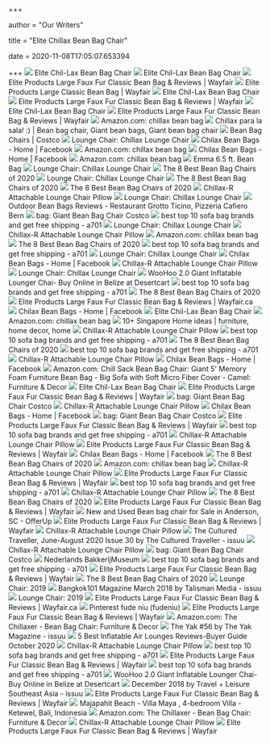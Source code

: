 +++
        
author = "Our Writers"
        
title = "Elite Chillax Bean Bag Chair"
        
date = 2020-11-08T17:05:07.653394
        
+++
[ ![](http://costcocouple.com/wp-content/uploads/2013/12/Elite-Chil-Lax-Bean-Bag-Chair-Costco-2.jpg)](http://costcocouple.com/wp-content/uploads/2013/12/Elite-Chil-Lax-Bean-Bag-Chair-Costco-2.jpg) Elite Chil-Lax Bean Bag Chair
[ ![](http://costcocouple.com/wp-content/uploads/2013/12/Elite-Chil-Lax-Bean-Bag-Chair-Costco-4.jpg)](http://costcocouple.com/wp-content/uploads/2013/12/Elite-Chil-Lax-Bean-Bag-Chair-Costco-4.jpg) Elite Chil-Lax Bean Bag Chair
[ ![](https://secure.img1-ag.wfcdn.com/im/12908497/resize-h800-w800%5Ecompr-r85/8790/87907719/Large+Faux+Fur+Classic+Bean+Bag.jpg)](https://secure.img1-ag.wfcdn.com/im/12908497/resize-h800-w800%5Ecompr-r85/8790/87907719/Large+Faux+Fur+Classic+Bean+Bag.jpg) Elite Products Large Faux Fur Classic Bean Bag & Reviews | Wayfair
[ ![](https://secure.img1-fg.wfcdn.com/im/97806571/resize-h800-w800%5Ecompr-r85/8642/86420822/Large+Classic+Bean+Bag.jpg)](https://secure.img1-fg.wfcdn.com/im/97806571/resize-h800-w800%5Ecompr-r85/8642/86420822/Large+Classic+Bean+Bag.jpg) Elite Products Large Classic Bean Bag | Wayfair
[ ![](http://costcocouple.com/wp-content/uploads/2013/12/Elite-Chil-Lax-Bean-Bag-Chair-Costco-6.jpg)](http://costcocouple.com/wp-content/uploads/2013/12/Elite-Chil-Lax-Bean-Bag-Chair-Costco-6.jpg) Elite Chil-Lax Bean Bag Chair
[ ![](https://secure.img1-ag.wfcdn.com/im/59553196/resize-h800-w800%5Ecompr-r85/8642/86420791/Large+Faux+Fur+Classic+Bean+Bag.jpg)](https://secure.img1-ag.wfcdn.com/im/59553196/resize-h800-w800%5Ecompr-r85/8642/86420791/Large+Faux+Fur+Classic+Bean+Bag.jpg) Elite Products Large Faux Fur Classic Bean Bag & Reviews | Wayfair
[ ![](http://costcocouple.com/wp-content/uploads/2013/12/Elite-Chil-Lax-Bean-Bag-Chair-Costco-1.jpg)](http://costcocouple.com/wp-content/uploads/2013/12/Elite-Chil-Lax-Bean-Bag-Chair-Costco-1.jpg) Elite Chil-Lax Bean Bag Chair
[ ![](https://secure.img1-ag.wfcdn.com/im/34814710/resize-h800-w800%5Ecompr-r85/8790/87907626/Large+Faux+Fur+Classic+Bean+Bag.jpg)](https://secure.img1-ag.wfcdn.com/im/34814710/resize-h800-w800%5Ecompr-r85/8790/87907626/Large+Faux+Fur+Classic+Bean+Bag.jpg) Elite Products Large Faux Fur Classic Bean Bag & Reviews | Wayfair
[ ![](https://m.media-amazon.com/images/I/81InuX3xMCL._AC_UY218_.jpg)](https://m.media-amazon.com/images/I/81InuX3xMCL._AC_UY218_.jpg) Amazon.com: chillax bean bag
[ ![](https://i.pinimg.com/originals/e7/0b/6d/e70b6dc576f05849c383822b385af14a.jpg)](https://i.pinimg.com/originals/e7/0b/6d/e70b6dc576f05849c383822b385af14a.jpg) Chillax para la sala! :) | Bean bag chair, Giant bean bags, Giant bean bag  chair
[ ![](https://images.costco-static.com/ImageDelivery/imageService?profileId=12026540&imageId=100095774-847__1&recipeName=350)](https://images.costco-static.com/ImageDelivery/imageService?profileId=12026540&imageId=100095774-847__1&recipeName=350) Bean Bag Chairs | Costco
[ ![](https://lh3.googleusercontent.com/proxy/qifS_YGqSGDdfmQ6eYhpVOl9vvMB1mQsQuKFVG-xfQqlaOxJVgyIbyxMkH8ud6VqFwm8gyLx5Xicy-FaqhHlJ3N_E3g0-IUB5c-qQfjdr0OtNle3kmCzLGLquP9-jcKhrMLzXhmtYm_rmc0GT3qGUD9Nn24d16LIBK_rvjHD6QZWcKveOoTKWPoV4cPx=w1200-h630-p-k-no-nu)](https://lh3.googleusercontent.com/proxy/qifS_YGqSGDdfmQ6eYhpVOl9vvMB1mQsQuKFVG-xfQqlaOxJVgyIbyxMkH8ud6VqFwm8gyLx5Xicy-FaqhHlJ3N_E3g0-IUB5c-qQfjdr0OtNle3kmCzLGLquP9-jcKhrMLzXhmtYm_rmc0GT3qGUD9Nn24d16LIBK_rvjHD6QZWcKveOoTKWPoV4cPx=w1200-h630-p-k-no-nu) Lounge Chair: Chillax Lounge Chair
[ ![](https://lookaside.fbsbx.com/lookaside/crawler/media/?media_id=606630039459968)](https://lookaside.fbsbx.com/lookaside/crawler/media/?media_id=606630039459968) Chilax Bean Bags - Home | Facebook
[ ![](https://m.media-amazon.com/images/I/71o-aOdGvIL._AC_UY218_.jpg)](https://m.media-amazon.com/images/I/71o-aOdGvIL._AC_UY218_.jpg) Amazon.com: chillax bean bag
[ ![](https://lookaside.fbsbx.com/lookaside/crawler/media/?media_id=606633562792949)](https://lookaside.fbsbx.com/lookaside/crawler/media/?media_id=606633562792949) Chilax Bean Bags - Home | Facebook
[ ![](https://m.media-amazon.com/images/I/71Osu2YDMEL._AC_UY218_.jpg)](https://m.media-amazon.com/images/I/71Osu2YDMEL._AC_UY218_.jpg) Amazon.com: chillax bean bag
[ ![](https://images.costco-static.com/ImageDelivery/imageService?profileId=12026540&imageId=100364400-847__1&recipeName=350)](https://images.costco-static.com/ImageDelivery/imageService?profileId=12026540&imageId=100364400-847__1&recipeName=350) Emma 6.5 ft. Bean Bag
[ ![](https://i.pinimg.com/originals/03/1c/b5/031cb537a4a6be2f1c9ee4652469262c.jpg)](https://i.pinimg.com/originals/03/1c/b5/031cb537a4a6be2f1c9ee4652469262c.jpg) Lounge Chair: Chillax Lounge Chair
[ ![](https://www.thespruce.com/thmb/ztUms73q9bXtOFC9stFJ5RC_tno=/2000x1500/smart/filters:no_upscale()/ChillSack-cdb9e1b4bd784948805ed0caa0a99801.jpeg)](https://www.thespruce.com/thmb/ztUms73q9bXtOFC9stFJ5RC_tno=/2000x1500/smart/filters:no_upscale()/ChillSack-cdb9e1b4bd784948805ed0caa0a99801.jpeg) The 8 Best Bean Bag Chairs of 2020
[ ![](https://lh5.googleusercontent.com/proxy/I0d2afExErIp-kskc1NNczeMI8wmA1MDGRx2tJ5CVteLPTmG_4bgX1t4v402wJjovuxRhZIG9GW-00SQOzFgaNHJCQcg9QUFWzj6kqqUDtiHGHuvrKfceYmm5MxGwylUCkJtZlVCTJ7UPcfpI_2ODR6tCcNiRa1SClN2-Z9O7C6T0VARNp2C2llwBjrNYHz14tQyOm5W0BP154dONvdcPeo=s0-d)](https://lh5.googleusercontent.com/proxy/I0d2afExErIp-kskc1NNczeMI8wmA1MDGRx2tJ5CVteLPTmG_4bgX1t4v402wJjovuxRhZIG9GW-00SQOzFgaNHJCQcg9QUFWzj6kqqUDtiHGHuvrKfceYmm5MxGwylUCkJtZlVCTJ7UPcfpI_2ODR6tCcNiRa1SClN2-Z9O7C6T0VARNp2C2llwBjrNYHz14tQyOm5W0BP154dONvdcPeo=s0-d) Lounge Chair: Chillax Lounge Chair
[ ![](https://www.thespruce.com/thmb/doyuVLIPaK3_HKRHGm-J5CqbSi0=/900x0/filters:no_upscale():max_bytes(150000):strip_icc()/Moonpod-0f91fa2392904308bd2f97da4746f6d8.jpg)](https://www.thespruce.com/thmb/doyuVLIPaK3_HKRHGm-J5CqbSi0=/900x0/filters:no_upscale():max_bytes(150000):strip_icc()/Moonpod-0f91fa2392904308bd2f97da4746f6d8.jpg) The 8 Best Bean Bag Chairs of 2020
[ ![](https://www.thespruce.com/thmb/If_vwPbE8ER_cEz2jid4SRdhWEM=/900x0/filters:no_upscale():max_bytes(150000):strip_icc()/AnywhereBeanbag-67d5333b653248d291db74b14cb2dd09.jpg)](https://www.thespruce.com/thmb/If_vwPbE8ER_cEz2jid4SRdhWEM=/900x0/filters:no_upscale():max_bytes(150000):strip_icc()/AnywhereBeanbag-67d5333b653248d291db74b14cb2dd09.jpg) The 8 Best Bean Bag Chairs of 2020
[ ![](http://cdn.shopify.com/s/files/1/0344/4949/0060/products/2_1200x1200.jpg?v=1583196093)](http://cdn.shopify.com/s/files/1/0344/4949/0060/products/2_1200x1200.jpg?v=1583196093) Chillax-R Attachable Lounge Chair Pillow
[ ![](https://www.picclickimg.com/d/l400/pict/392266923331_/Authentic-Stellar-Works-Chillax-Highback-Chair-Design.jpg)](https://www.picclickimg.com/d/l400/pict/392266923331_/Authentic-Stellar-Works-Chillax-Highback-Chair-Design.jpg) Lounge Chair: Chillax Lounge Chair
[ ![](https://hniesfp.imgix.net/8/images/detailed/71/group_teardrop_grey.jpg?fit=fill&bg=0FFF&w=1500&h=1000&auto=format,compress)](https://hniesfp.imgix.net/8/images/detailed/71/group_teardrop_grey.jpg?fit=fill&bg=0FFF&w=1500&h=1000&auto=format,compress) Outdoor Bean Bags Reviews - Restaurant Grotto Ticino, Pizzeria Cafiero Bern
[ ![](http://visitrozdilna.com/wp-content/uploads/2019/04/costco-bean-bag-chair-oversized-bean-bag-chairs-giant-bean-bag-chair-oversized-bean-bag-chairs-bean-bag-chair-bean-bean-bag-chairs-costco-bean-bag-chair-canada.jpg)](http://visitrozdilna.com/wp-content/uploads/2019/04/costco-bean-bag-chair-oversized-bean-bag-chairs-giant-bean-bag-chair-oversized-bean-bag-chairs-bean-bag-chair-bean-bean-bag-chairs-costco-bean-bag-chair-canada.jpg) bag: Giant Bean Bag Chair Costco
[ ![](https://i0.wp.com/ae01.alicdn.com/kf/HTB1RALPVSzqK1RjSZFLq6An2XXam/Unfilled-Lounge-Bean-font-b-Bag-b-font-Home-Soft-Lazy-font-b-Sofa-b-font.jpg?crop=3,2,925,618&quality=3267)](https://i0.wp.com/ae01.alicdn.com/kf/HTB1RALPVSzqK1RjSZFLq6An2XXam/Unfilled-Lounge-Bean-font-b-Bag-b-font-Home-Soft-Lazy-font-b-Sofa-b-font.jpg?crop=3,2,925,618&quality=3267) best top 10 sofa bag brands and get free shipping - a701
[ ![](http://cgnulled.com/wp-content/uploads/2019/05/1556090824_ked06c49.jpg)](http://cgnulled.com/wp-content/uploads/2019/05/1556090824_ked06c49.jpg) Lounge Chair: Chillax Lounge Chair
[ ![](http://cdn.shopify.com/s/files/1/0344/4949/0060/products/1_1200x1200.jpg?v=1583195980)](http://cdn.shopify.com/s/files/1/0344/4949/0060/products/1_1200x1200.jpg?v=1583195980) Chillax-R Attachable Lounge Chair Pillow
[ ![](https://m.media-amazon.com/images/I/71-mzNLqm+L._AC_UY218_.jpg)](https://m.media-amazon.com/images/I/71-mzNLqm+L._AC_UY218_.jpg) Amazon.com: chillax bean bag
[ ![](https://www.thespruce.com/thmb/MTeKnNopecBYIANEg4_y0PgVXOM=/900x0/filters:no_upscale():max_bytes(150000):strip_icc()/Moviesac-6828bb60d3894c6eaa99e360db99be4f.jpg)](https://www.thespruce.com/thmb/MTeKnNopecBYIANEg4_y0PgVXOM=/900x0/filters:no_upscale():max_bytes(150000):strip_icc()/Moviesac-6828bb60d3894c6eaa99e360db99be4f.jpg) The 8 Best Bean Bag Chairs of 2020
[ ![](https://i0.wp.com/ae01.alicdn.com/kf/HLB1iiYzVkzoK1RjSZFlq6yi4VXaU/Large-Small-Lazy-BeanBag-font-b-Sofas-b-font-Cover-Chairs-without-Filler-Linen-Cloth-Lounger.jpg?crop=3,2,925,618&quality=3267)](https://i0.wp.com/ae01.alicdn.com/kf/HLB1iiYzVkzoK1RjSZFlq6yi4VXaU/Large-Small-Lazy-BeanBag-font-b-Sofas-b-font-Cover-Chairs-without-Filler-Linen-Cloth-Lounger.jpg?crop=3,2,925,618&quality=3267) best top 10 sofa bag brands and get free shipping - a701
[ ![](http://lindsfurniture.com/media/catalog/product/cache/1/small_image/400x320/f31b0cfd465b5145025020710a9577fb/c/h/chillax-stool-3-min.jpg)](http://lindsfurniture.com/media/catalog/product/cache/1/small_image/400x320/f31b0cfd465b5145025020710a9577fb/c/h/chillax-stool-3-min.jpg) Lounge Chair: Chillax Lounge Chair
[ ![](https://lookaside.fbsbx.com/lookaside/crawler/media/?media_id=606630069459965)](https://lookaside.fbsbx.com/lookaside/crawler/media/?media_id=606630069459965) Chilax Bean Bags - Home | Facebook
[ ![](http://cdn.shopify.com/s/files/1/0344/4949/0060/products/3_1200x1200.jpg?v=1583196103)](http://cdn.shopify.com/s/files/1/0344/4949/0060/products/3_1200x1200.jpg?v=1583196103) Chillax-R Attachable Lounge Chair Pillow
[ ![](https://www.f9furnichair.in/image/cache/catalog/chillax/700x700xdpi_02-700x700.jpg)](https://www.f9furnichair.in/image/cache/catalog/chillax/700x700xdpi_02-700x700.jpg) Lounge Chair: Chillax Lounge Chair
[ ![](https://images-na.ssl-images-amazon.com/images/I/51gXIqhVsWL.jpg)](https://images-na.ssl-images-amazon.com/images/I/51gXIqhVsWL.jpg) WooHoo 2.0 Giant Inflatable Lounger Chai- Buy Online in Belize at Desertcart
[ ![](https://i0.wp.com/ae01.alicdn.com/kf/H99fff75538624e25982bd4f54c9b297dH/Large-Small-Lazy-font-b-Sofas-b-font-Cover-Chairs-without-Filler-Linen-Cloth-Lounger-Seat.jpg?crop=3,2,925,618&quality=3267)](https://i0.wp.com/ae01.alicdn.com/kf/H99fff75538624e25982bd4f54c9b297dH/Large-Small-Lazy-font-b-Sofas-b-font-Cover-Chairs-without-Filler-Linen-Cloth-Lounger-Seat.jpg?crop=3,2,925,618&quality=3267) best top 10 sofa bag brands and get free shipping - a701
[ ![](https://www.thespruce.com/thmb/jUoPElM9LVzpOhV39tLF3QiiaZs=/900x0/filters:no_upscale():max_bytes(150000):strip_icc()/BigJoeMilanoStandardBeanBagChairLounger-749f6fa7719d4189ac54354004b9bbad.jpg)](https://www.thespruce.com/thmb/jUoPElM9LVzpOhV39tLF3QiiaZs=/900x0/filters:no_upscale():max_bytes(150000):strip_icc()/BigJoeMilanoStandardBeanBagChairLounger-749f6fa7719d4189ac54354004b9bbad.jpg) The 8 Best Bean Bag Chairs of 2020
[ ![](https://secure.img1-fg.wfcdn.com/im/60292373/resize-h400-p1-w400%5Ecompr-r70/8349/83491706/Small+Bean+Bag+Chair+%2526+Lounger.jpg)](https://secure.img1-fg.wfcdn.com/im/60292373/resize-h400-p1-w400%5Ecompr-r70/8349/83491706/Small+Bean+Bag+Chair+%2526+Lounger.jpg) Elite Products Large Faux Fur Classic Bean Bag & Reviews | Wayfair.ca
[ ![](https://lookaside.fbsbx.com/lookaside/crawler/media/?media_id=606633989459573)](https://lookaside.fbsbx.com/lookaside/crawler/media/?media_id=606633989459573) Chilax Bean Bags - Home | Facebook
[ ![](http://costcocouple.com/wp-content/uploads/2013/12/Elite-Chil-Lax-Bean-Bag-Chair-Costco-5.jpg)](http://costcocouple.com/wp-content/uploads/2013/12/Elite-Chil-Lax-Bean-Bag-Chair-Costco-5.jpg) Elite Chil-Lax Bean Bag Chair
[ ![](https://m.media-amazon.com/images/I/71zveZeIHZL._AC_UY218_.jpg)](https://m.media-amazon.com/images/I/71zveZeIHZL._AC_UY218_.jpg) Amazon.com: chillax bean bag
[ ![](https://i.pinimg.com/236x/9d/0c/0b/9d0c0b0008322462b46f6d51a84e6943--front-desk-singapore.jpg)](https://i.pinimg.com/236x/9d/0c/0b/9d0c0b0008322462b46f6d51a84e6943--front-desk-singapore.jpg) 10+ Singapore Home ideas | furniture, home decor, home
[ ![](https://cdn.shopify.com/s/files/1/0344/4949/0060/products/Tim_Monath_-_C46F85A6-8F2B-4EAF-8D32-5C1D4B96C4EA_1024x1024.jpg?v=1587587626)](https://cdn.shopify.com/s/files/1/0344/4949/0060/products/Tim_Monath_-_C46F85A6-8F2B-4EAF-8D32-5C1D4B96C4EA_1024x1024.jpg?v=1587587626) Chillax-R Attachable Lounge Chair Pillow
[ ![](https://i0.wp.com/ae01.alicdn.com/kf/Hb07d72fe10e8405495c61f3342113b7bC/Beanbag-font-b-Sofa-b-font-Chair-Magic-font-b-Bag-b-font-Seat-Cases-Zac.jpg?crop=3,2,925,618&quality=3267)](https://i0.wp.com/ae01.alicdn.com/kf/Hb07d72fe10e8405495c61f3342113b7bC/Beanbag-font-b-Sofa-b-font-Chair-Magic-font-b-Bag-b-font-Seat-Cases-Zac.jpg?crop=3,2,925,618&quality=3267) best top 10 sofa bag brands and get free shipping - a701
[ ![](https://www.thespruce.com/thmb/6eWiIR0asslwm_dlJVpk5NQHXUI=/900x0/filters:no_upscale():max_bytes(150000):strip_icc()/Fatboy-bf25d2c7496e4844aa10fe457d68bc95.jpg)](https://www.thespruce.com/thmb/6eWiIR0asslwm_dlJVpk5NQHXUI=/900x0/filters:no_upscale():max_bytes(150000):strip_icc()/Fatboy-bf25d2c7496e4844aa10fe457d68bc95.jpg) The 8 Best Bean Bag Chairs of 2020
[ ![](https://i0.wp.com/ae01.alicdn.com/kf/HLB1eFqyaU_rK1Rjy0Fcq6zEvVXay/Furniture-Stuffed-Animal-Ottoman-Seat-Bean-font-b-Bag-b-font-without-Filling-Beanbag-font-b.jpg?crop=3,2,925,618&quality=3267)](https://i0.wp.com/ae01.alicdn.com/kf/HLB1eFqyaU_rK1Rjy0Fcq6zEvVXay/Furniture-Stuffed-Animal-Ottoman-Seat-Bean-font-b-Bag-b-font-without-Filling-Beanbag-font-b.jpg?crop=3,2,925,618&quality=3267) best top 10 sofa bag brands and get free shipping - a701
[ ![](https://cdn.shopify.com/s/files/1/0344/4949/0060/products/Tim_Monath_-_703BA7EC-05E0-45C2-B4AB-1B1F1E43A57D_1024x1024.jpg?v=1587587626)](https://cdn.shopify.com/s/files/1/0344/4949/0060/products/Tim_Monath_-_703BA7EC-05E0-45C2-B4AB-1B1F1E43A57D_1024x1024.jpg?v=1587587626) Chillax-R Attachable Lounge Chair Pillow
[ ![](https://lookaside.fbsbx.com/lookaside/crawler/media/?media_id=606637096125929)](https://lookaside.fbsbx.com/lookaside/crawler/media/?media_id=606637096125929) Chilax Bean Bags - Home | Facebook
[ ![](https://m.media-amazon.com/images/I/714XeqBXbRL._AC_SS350_.jpg)](https://m.media-amazon.com/images/I/714XeqBXbRL._AC_SS350_.jpg) Amazon.com: Chill Sack Bean Bag Chair: Giant 5' Memory Foam Furniture Bean  Bag - Big Sofa with Soft Micro Fiber Cover - Camel: Furniture & Decor
[ ![](http://costcocouple.com/wp-content/uploads/2013/12/Elite-Chil-Lax-Bean-Bag-Chair-Costco-3-640x480.jpg)](http://costcocouple.com/wp-content/uploads/2013/12/Elite-Chil-Lax-Bean-Bag-Chair-Costco-3-640x480.jpg) Elite Chil-Lax Bean Bag Chair
[ ![](https://secure.img1-ag.wfcdn.com/im/32348401/resize-h400-p1-w400%5Ecompr-r70/9447/94476819/Cali+Soft+Seating+Standard+Bean+Bag+Chair+%2526+Lounger.jpg)](https://secure.img1-ag.wfcdn.com/im/32348401/resize-h400-p1-w400%5Ecompr-r70/9447/94476819/Cali+Soft+Seating+Standard+Bean+Bag+Chair+%2526+Lounger.jpg) Elite Products Large Faux Fur Classic Bean Bag & Reviews | Wayfair
[ ![](http://ajfa.me/wp-content/uploads/2018/09/memory-foam-bag-chair-memory-foam-bean-bag-memory-foam-bag-chair-bean-bag-chair-giant-bean-bag-bean-bag-memory-foam-bean-bag-memory-foam-bean-bag-chair-costco.jpg)](http://ajfa.me/wp-content/uploads/2018/09/memory-foam-bag-chair-memory-foam-bean-bag-memory-foam-bag-chair-bean-bag-chair-giant-bean-bag-bean-bag-memory-foam-bean-bag-memory-foam-bean-bag-chair-costco.jpg) bag: Giant Bean Bag Chair Costco
[ ![](https://cdn.shopify.com/s/files/1/0344/4949/0060/products/Tim_Monath_-_51E0E29A-4B83-4425-B0C6-04EA816B24E7_1024x1024.jpg?v=1587587626)](https://cdn.shopify.com/s/files/1/0344/4949/0060/products/Tim_Monath_-_51E0E29A-4B83-4425-B0C6-04EA816B24E7_1024x1024.jpg?v=1587587626) Chillax-R Attachable Lounge Chair Pillow
[ ![](https://lookaside.fbsbx.com/lookaside/crawler/media/?media_id=606633586126280)](https://lookaside.fbsbx.com/lookaside/crawler/media/?media_id=606633586126280) Chilax Bean Bags - Home | Facebook
[ ![](http://coinmunity.co/wp-content/uploads/2019/02/giant-bing-bag-bean-chair-costco-whopper.jpg)](http://coinmunity.co/wp-content/uploads/2019/02/giant-bing-bag-bean-chair-costco-whopper.jpg) bag: Giant Bean Bag Chair Costco
[ ![](https://secure.img1-ag.wfcdn.com/im/70904109/resize-h800-w800%5Ecompr-r85/8642/86420792/Large+Faux+Fur+Classic+Bean+Bag.jpg)](https://secure.img1-ag.wfcdn.com/im/70904109/resize-h800-w800%5Ecompr-r85/8642/86420792/Large+Faux+Fur+Classic+Bean+Bag.jpg) Elite Products Large Faux Fur Classic Bean Bag & Reviews | Wayfair
[ ![](https://i0.wp.com/ae01.alicdn.com/kf/HLB19OJxbtfvK1RjSspfq6zzXFXaI/Lazy-BeanBag-font-b-Sofas-b-font-Bean-font-b-Bag-b-font-font-b-Sofa.jpg?crop=3,2,925,618&quality=3267)](https://i0.wp.com/ae01.alicdn.com/kf/HLB19OJxbtfvK1RjSspfq6zzXFXaI/Lazy-BeanBag-font-b-Sofas-b-font-Bean-font-b-Bag-b-font-font-b-Sofa.jpg?crop=3,2,925,618&quality=3267) best top 10 sofa bag brands and get free shipping - a701
[ ![](https://cdn.shopify.com/s/files/1/0344/4949/0060/products/Tim_Monath_-_DC35EFFB-C2E2-4F0A-BA2E-C75BA8B31C0F_1024x1024.jpg?v=1587587626)](https://cdn.shopify.com/s/files/1/0344/4949/0060/products/Tim_Monath_-_DC35EFFB-C2E2-4F0A-BA2E-C75BA8B31C0F_1024x1024.jpg?v=1587587626) Chillax-R Attachable Lounge Chair Pillow
[ ![](https://secure.img1-ag.wfcdn.com/im/62374657/resize-h400-p1-w400%5Ecompr-r70/7156/71568115/Standard+Outdoor+Friendly+Bean+Bag+Chair+%2526+Lounger.jpg)](https://secure.img1-ag.wfcdn.com/im/62374657/resize-h400-p1-w400%5Ecompr-r70/7156/71568115/Standard+Outdoor+Friendly+Bean+Bag+Chair+%2526+Lounger.jpg) Elite Products Large Faux Fur Classic Bean Bag & Reviews | Wayfair
[ ![](https://lookaside.fbsbx.com/lookaside/crawler/media/?media_id=606637072792598)](https://lookaside.fbsbx.com/lookaside/crawler/media/?media_id=606637072792598) Chilax Bean Bags - Home | Facebook
[ ![](https://www.thespruce.com/thmb/HqCq9E5RI8GbfJip37ECKaSOPUI=/900x0/filters:no_upscale():max_bytes(150000):strip_icc()/Cocoon-1c910c1e7df6452ea2488a3271fd3455.jpg)](https://www.thespruce.com/thmb/HqCq9E5RI8GbfJip37ECKaSOPUI=/900x0/filters:no_upscale():max_bytes(150000):strip_icc()/Cocoon-1c910c1e7df6452ea2488a3271fd3455.jpg) The 8 Best Bean Bag Chairs of 2020
[ ![](https://m.media-amazon.com/images/I/61u2J4GtApL._AC_UY218_.jpg)](https://m.media-amazon.com/images/I/61u2J4GtApL._AC_UY218_.jpg) Amazon.com: chillax bean bag
[ ![](https://cdn.shopify.com/s/files/1/0344/4949/0060/products/image1_1024x1024.jpg?v=1587587626)](https://cdn.shopify.com/s/files/1/0344/4949/0060/products/image1_1024x1024.jpg?v=1587587626) Chillax-R Attachable Lounge Chair Pillow
[ ![](https://secure.img1-ag.wfcdn.com/im/96715550/resize-h340-p1-w340%5Ecompr-r70/1162/116237524/Large+Faux+Fur+Classic+Bean+Bag.jpg)](https://secure.img1-ag.wfcdn.com/im/96715550/resize-h340-p1-w340%5Ecompr-r70/1162/116237524/Large+Faux+Fur+Classic+Bean+Bag.jpg) Elite Products Large Faux Fur Classic Bean Bag & Reviews | Wayfair
[ ![](https://i0.wp.com/ae01.alicdn.com/kf/HLB1yShSaoLrK1Rjy1zbq6AenFXau/Cute-Animal-Bean-font-b-Bag-b-font-Lounger-font-b-Sofa-b-font-Cover-Chairs.jpg?crop=3,2,925,618&quality=3267)](https://i0.wp.com/ae01.alicdn.com/kf/HLB1yShSaoLrK1Rjy1zbq6AenFXau/Cute-Animal-Bean-font-b-Bag-b-font-Lounger-font-b-Sofa-b-font-Cover-Chairs.jpg?crop=3,2,925,618&quality=3267) best top 10 sofa bag brands and get free shipping - a701
[ ![](https://cdn.shopify.com/s/files/1/0344/4949/0060/products/Tim_Monath_-_96671484-929A-422B-A574-2C676B7D37A0_480x480.jpg?v=1587587626)](https://cdn.shopify.com/s/files/1/0344/4949/0060/products/Tim_Monath_-_96671484-929A-422B-A574-2C676B7D37A0_480x480.jpg?v=1587587626) Chillax-R Attachable Lounge Chair Pillow
[ ![](https://www.thespruce.com/thmb/VSDCFt0E0F1HYw8GI9eHfLQKiZY=/400x300/filters:no_upscale():max_bytes(150000):strip_icc()/_hero_horiz_Chill-Sack-1-374414e2924d4605936866085f12e1df.jpg)](https://www.thespruce.com/thmb/VSDCFt0E0F1HYw8GI9eHfLQKiZY=/400x300/filters:no_upscale():max_bytes(150000):strip_icc()/_hero_horiz_Chill-Sack-1-374414e2924d4605936866085f12e1df.jpg) The 8 Best Bean Bag Chairs of 2020
[ ![](https://secure.img1-ag.wfcdn.com/im/61408412/resize-h340-p1-w340%5Ecompr-r70/1064/106423535/Large+Faux+Fur+Bean+Bag+Chair+%2526+Lounger.jpg)](https://secure.img1-ag.wfcdn.com/im/61408412/resize-h340-p1-w340%5Ecompr-r70/1064/106423535/Large+Faux+Fur+Bean+Bag+Chair+%2526+Lounger.jpg) Elite Products Large Faux Fur Classic Bean Bag & Reviews | Wayfair
[ ![](https://images.offerup.com/c3hdQ7ZtmjiGKKLH28UFxkTY190=/600x1192/0201/0201bf2702364c529c0a7fc5ad2f79c0.jpg)](https://images.offerup.com/c3hdQ7ZtmjiGKKLH28UFxkTY190=/600x1192/0201/0201bf2702364c529c0a7fc5ad2f79c0.jpg) New and Used Bean bag chair for Sale in Anderson, SC - OfferUp
[ ![](https://secure.img1-ag.wfcdn.com/im/56420802/resize-h340-p1-w340%5Ecompr-r70/6966/69663146/Large+Bean+Bag+Chair+%2526+Lounger.jpg)](https://secure.img1-ag.wfcdn.com/im/56420802/resize-h340-p1-w340%5Ecompr-r70/6966/69663146/Large+Bean+Bag+Chair+%2526+Lounger.jpg) Elite Products Large Faux Fur Classic Bean Bag & Reviews | Wayfair
[ ![](https://cdn.shopify.com/s/files/1/0344/4949/0060/products/Tim_Monath_-_2035BD66-97F2-4089-AB70-87FEE9253690_1024x1024.jpg?v=1587587626)](https://cdn.shopify.com/s/files/1/0344/4949/0060/products/Tim_Monath_-_2035BD66-97F2-4089-AB70-87FEE9253690_1024x1024.jpg?v=1587587626) Chillax-R Attachable Lounge Chair Pillow
[ ![](https://image.isu.pub/200601005845-b9cf9b296e5adc689da19f01a6ca0db2/jpg/page_1.jpg)](https://image.isu.pub/200601005845-b9cf9b296e5adc689da19f01a6ca0db2/jpg/page_1.jpg) The Cultured Traveller, June-August 2020 Issue 30 by The Cultured Traveller  - issuu
[ ![](https://cdn.shopify.com/s/files/1/0344/4949/0060/products/Tim_Monath_-_A79682CC-DA4D-4A17-876E-72E8BB5143B2_1024x1024.jpg?v=1587587626)](https://cdn.shopify.com/s/files/1/0344/4949/0060/products/Tim_Monath_-_A79682CC-DA4D-4A17-876E-72E8BB5143B2_1024x1024.jpg?v=1587587626) Chillax-R Attachable Lounge Chair Pillow
[ ![](http://dmikalova.me/wp-content/uploads/2019/02/memory-foam-bean-bags-chill-sack-bag-chair-4-feet-pink-australia.jpg)](http://dmikalova.me/wp-content/uploads/2019/02/memory-foam-bean-bags-chill-sack-bag-chair-4-feet-pink-australia.jpg) bag: Giant Bean Bag Chair Costco
[ ![](http://www.bakkerijwiki.nl/afbeeldingen/1313655776_Zachte_tarwe_1970/Zachte_tarwe_1970.jpg)](http://www.bakkerijwiki.nl/afbeeldingen/1313655776_Zachte_tarwe_1970/Zachte_tarwe_1970.jpg) Nederlands BakkerijMuseum
[ ![](https://i0.wp.com/ae01.alicdn.com/kf/HTB1KFZRX1bviK0jSZFNq6yApXXaA/Lazy-BeanBag-font-b-Sofas-b-font-Inner-Lining-Waterproof-Stuffed-Animal-Storage-Toy-Bean-font.jpg?crop=3,2,925,618&quality=3267)](https://i0.wp.com/ae01.alicdn.com/kf/HTB1KFZRX1bviK0jSZFNq6yApXXaA/Lazy-BeanBag-font-b-Sofas-b-font-Inner-Lining-Waterproof-Stuffed-Animal-Storage-Toy-Bean-font.jpg?crop=3,2,925,618&quality=3267) best top 10 sofa bag brands and get free shipping - a701
[ ![](https://secure.img1-ag.wfcdn.com/im/58373865/resize-h400-p1-w400%5Ecompr-r70/7157/71570543/Standard+Velvet+Bean+Bag+Chair+%2526+Lounger.jpg)](https://secure.img1-ag.wfcdn.com/im/58373865/resize-h400-p1-w400%5Ecompr-r70/7157/71570543/Standard+Velvet+Bean+Bag+Chair+%2526+Lounger.jpg) Elite Products Large Faux Fur Classic Bean Bag & Reviews | Wayfair
[ ![](https://m.media-amazon.com/images/I/51GVErBvUKL.jpg)](https://m.media-amazon.com/images/I/51GVErBvUKL.jpg) The 8 Best Bean Bag Chairs of 2020
[ ![](http://chodsko.info/wp-content/uploads/2018/11/home-depot-outside-chairs-outdoor-furniture-chair-best-lounge-garn-chairs-patio-for-home-pot-your-backyard-and-the-patio-chairs-the-home-pot-home-depot-chairs-folding.jpg)](http://chodsko.info/wp-content/uploads/2018/11/home-depot-outside-chairs-outdoor-furniture-chair-best-lounge-garn-chairs-patio-for-home-pot-your-backyard-and-the-patio-chairs-the-home-pot-home-depot-chairs-folding.jpg) Lounge Chair: 2019
[ ![](https://image.isu.pub/180227015259-269d6ce2a515d515836d0991512e0832/jpg/page_1.jpg)](https://image.isu.pub/180227015259-269d6ce2a515d515836d0991512e0832/jpg/page_1.jpg) Bangkok101 Magazine March 2018 by Talisman Media - issuu
[ ![](https://i.pinimg.com/originals/55/3b/86/553b86db420503a9932da7ef5ed2c562.jpg)](https://i.pinimg.com/originals/55/3b/86/553b86db420503a9932da7ef5ed2c562.jpg) Lounge Chair: 2019
[ ![](https://secure.img1-fg.wfcdn.com/im/29394311/resize-h400-p1-w400%5Ecompr-r70/9275/92753725/Standard+Outdoor+Friendly+Bean+Bag+Lounger.jpg)](https://secure.img1-fg.wfcdn.com/im/29394311/resize-h400-p1-w400%5Ecompr-r70/9275/92753725/Standard+Outdoor+Friendly+Bean+Bag+Lounger.jpg) Elite Products Large Faux Fur Classic Bean Bag & Reviews | Wayfair.ca
[ ![](https://i.pinimg.com/400x300/98/6e/c8/986ec8bce5aa216022f704da5d7ece98.jpg)](https://i.pinimg.com/400x300/98/6e/c8/986ec8bce5aa216022f704da5d7ece98.jpg) Pinterest  fude niu (fudeniu)
[ ![](https://secure.img1-ag.wfcdn.com/im/42167539/resize-h340-p1-w340%5Ecompr-r70/1273/127390958/Large+Bean+Bag+Sofa.jpg)](https://secure.img1-ag.wfcdn.com/im/42167539/resize-h340-p1-w340%5Ecompr-r70/1273/127390958/Large+Bean+Bag+Sofa.jpg) Elite Products Large Faux Fur Classic Bean Bag & Reviews | Wayfair
[ ![](https://images-na.ssl-images-amazon.com/images/I/31Fr6NeKxOL._SR600%2C315_PIWhiteStrip%2CBottomLeft%2C0%2C35_PIStarRatingONE%2CBottomLeft%2C360%2C-6_SR600%2C315_SCLZZZZZZZ_FMpng_BG255%2C255%2C255.jpg)](https://images-na.ssl-images-amazon.com/images/I/31Fr6NeKxOL._SR600%2C315_PIWhiteStrip%2CBottomLeft%2C0%2C35_PIStarRatingONE%2CBottomLeft%2C360%2C-6_SR600%2C315_SCLZZZZZZZ_FMpng_BG255%2C255%2C255.jpg) Amazon.com: The Chillaxer - Bean Bag Chair: Furniture & Decor
[ ![](https://image.isu.pub/190902083519-1a4c41cd6782a9591776e1ed1fdfbc15/jpg/page_1.jpg)](https://image.isu.pub/190902083519-1a4c41cd6782a9591776e1ed1fdfbc15/jpg/page_1.jpg) The Yak #56 by The Yak Magazine - issuu
[ ![](https://thewisy.com/wp-content/uploads/2018/04/Chillbo-Baggins-2.0-Best-Inflatable-Lounger-Hammock-Air-Sofa.jpg)](https://thewisy.com/wp-content/uploads/2018/04/Chillbo-Baggins-2.0-Best-Inflatable-Lounger-Hammock-Air-Sofa.jpg) 5 Best Inflatable Air Lounges Reviews-Buyer Guide October 2020
[ ![](https://cdn.shopify.com/s/files/1/0344/4949/0060/products/Tim_Monath_-_DBE60E57-5062-4642-8EB1-9E37CCC5D91F_1024x1024.jpg?v=1587587626)](https://cdn.shopify.com/s/files/1/0344/4949/0060/products/Tim_Monath_-_DBE60E57-5062-4642-8EB1-9E37CCC5D91F_1024x1024.jpg?v=1587587626) Chillax-R Attachable Lounge Chair Pillow
[ ![](https://i0.wp.com/ae01.alicdn.com/kf/HTB1fmMpanjxK1Rjy0Fnq6yBaFXat/Solid-Bean-font-b-Bag-b-font-Cover-No-Filler-Living-Room-Bedroom-font-b-Sofa.jpg?crop=3,2,925,618&quality=3267)](https://i0.wp.com/ae01.alicdn.com/kf/HTB1fmMpanjxK1Rjy0Fnq6yBaFXat/Solid-Bean-font-b-Bag-b-font-Cover-No-Filler-Living-Room-Bedroom-font-b-Sofa.jpg?crop=3,2,925,618&quality=3267) best top 10 sofa bag brands and get free shipping - a701
[ ![](https://secure.img1-ag.wfcdn.com/im/28079124/resize-h340-p1-w340%5Ecompr-r70/9241/92417644/Standard+Faux+Fur+Bean+Bag+Chair+%2526+Lounger.jpg)](https://secure.img1-ag.wfcdn.com/im/28079124/resize-h340-p1-w340%5Ecompr-r70/9241/92417644/Standard+Faux+Fur+Bean+Bag+Chair+%2526+Lounger.jpg) Elite Products Large Faux Fur Classic Bean Bag & Reviews | Wayfair
[ ![](https://i0.wp.com/ae01.alicdn.com/kf/HLB1A70pbs_vK1RkSmRyq6xwupXae/2019-Waterproof-Bean-font-b-Bag-b-font-Lazy-font-b-Sofa-b-font-Indoor-Seat.jpg?crop=3,2,925,618&quality=3267)](https://i0.wp.com/ae01.alicdn.com/kf/HLB1A70pbs_vK1RkSmRyq6xwupXae/2019-Waterproof-Bean-font-b-Bag-b-font-Lazy-font-b-Sofa-b-font-Indoor-Seat.jpg?crop=3,2,925,618&quality=3267) best top 10 sofa bag brands and get free shipping - a701
[ ![](https://images-na.ssl-images-amazon.com/images/I/51rffqDlgiL.jpg)](https://images-na.ssl-images-amazon.com/images/I/51rffqDlgiL.jpg) WooHoo 2.0 Giant Inflatable Lounger Chai- Buy Online in Belize at Desertcart
[ ![](https://image.isu.pub/190129052044-6e718c3e7ed6e9ff55a3c3ac38b5c371/jpg/page_1.jpg)](https://image.isu.pub/190129052044-6e718c3e7ed6e9ff55a3c3ac38b5c371/jpg/page_1.jpg) December 2018 by Travel + Leisure Southeast Asia - issuu
[ ![](https://secure.img1-ag.wfcdn.com/im/16685432/resize-h340-p1-w340%5Ecompr-r70/1151/115169309/Faux+Fur+Bean+Bag+Chair.jpg)](https://secure.img1-ag.wfcdn.com/im/16685432/resize-h340-p1-w340%5Ecompr-r70/1151/115169309/Faux+Fur+Bean+Bag+Chair.jpg) Elite Products Large Faux Fur Classic Bean Bag & Reviews | Wayfair
[ ![](https://cimages.elitehavens.com/images/gallery/mobile/MajapahitMaya4BR/8.%20Majapahit%20Beach%20Villas%20-%20Maya%20-%20Guest%20bedroom%201.jpg)](https://cimages.elitehavens.com/images/gallery/mobile/MajapahitMaya4BR/8.%20Majapahit%20Beach%20Villas%20-%20Maya%20-%20Guest%20bedroom%201.jpg) Majapahit Beach - Villa Maya , 4-bedroom Villa - Ketewel, Bali, Indonesia
[ ![](https://images-na.ssl-images-amazon.com/images/I/31Fr6NeKxOL._AC_.jpg)](https://images-na.ssl-images-amazon.com/images/I/31Fr6NeKxOL._AC_.jpg) Amazon.com: The Chillaxer - Bean Bag Chair: Furniture & Decor
[ ![](https://cdn.shopify.com/s/files/1/0344/4949/0060/products/Tim_Monath_-_9E39F38C-DE4E-4513-81C3-84950B861CF8_1024x1024.jpg?v=1587587626)](https://cdn.shopify.com/s/files/1/0344/4949/0060/products/Tim_Monath_-_9E39F38C-DE4E-4513-81C3-84950B861CF8_1024x1024.jpg?v=1587587626) Chillax-R Attachable Lounge Chair Pillow
[ ![](https://secure.img1-ag.wfcdn.com/im/16267772/resize-h340-p1-w340%5Ecompr-r70/8907/89074298/Standard+Classic+Bean+Bag.jpg)](https://secure.img1-ag.wfcdn.com/im/16267772/resize-h340-p1-w340%5Ecompr-r70/8907/89074298/Standard+Classic+Bean+Bag.jpg) Elite Products Large Faux Fur Classic Bean Bag & Reviews | Wayfair
